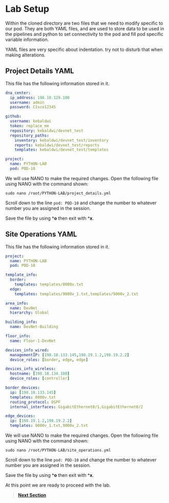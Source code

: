 # Lab Setup

Within the cloned directory are two files that we need to modify specific to our pod. They are both YAML files, and are used to store data to be used in the pipelines and python to set connectivity to the pod and fill pod specific variable information. 

YAML files are very specific about indentation. try not to disturb that when making alterations.

## Project Details YAML

This file has the following information stored in it. 

```YAML
dna_center:
  ip_address: 198.18.129.100
  username: admin
  password: C1sco12345

github:
  username: kebaldwi
  token: replace_me
  repository: kebaldwi/devnet_test
  repository_paths:
    inventory: kebaldwi/devnet_test/inventory
    reports: kebaldwi/devnet_test/reports
    templates: kebaldwi/devnet_test/templates

project:
  name: PYTHON-LAB
  pod: POD-10
```

We will use NANO to make the required changes. Open the following file using NANO with the command shown:

```SHELL
sudo nano /root/PYTHON-LAB/project_details.yml
```

Scroll down to the line `pod: POD-10` and change the number to whatever number you are assigned in the session.

Save the file by using **^o** then exit with **^x**.

## Site Operations YAML

This file has the following information stored in it. 

```YAML
project:
  name: PYTHON-LAB
  pod: POD-10

template_info:
  border:
    templates: templates/8000v.txt
  edge:
    templates: templates/9000v_1.txt,templates/9000v_2.txt

area_info:
  name: DevNet
  hierarchy: Global

building_info:
  name: DevNet-Building

floor_info:
  name: Floor-1-DevNet

devices_info_wired:
  managementIP: [198.18.133.145,198.19.1.2,198.19.2.2]
  device_roles: [border, edge, edge]

devices_info_wireless:
  hostname: [198.18.134.100]
  device_roles: [controller]

border_devices:
  ip: [198.18.133.145]
  templates: 8000v.txt
  routing_protocol: OSPF
  internal_interfaces: GigabitEthernet0/1,GigabitEthernet0/2

edge_devices:
  ip: [198.19.1.2,198.19.2.2]
  templates: 9000v_1.txt,9000v_2.txt
```

We will use NANO to make the required changes. Open the following file using NANO with the command shown:

```SHELL
sudo nano /root/PYTHON-LAB/site_operations.yml
```

Scroll down to the line `pod: POD-10` and change the number to whatever number you are assigned in the session.

Save the file by using **^o** then exit with **^x**.

At this point we are ready to proceed with the lab.

> [**Next Section**](./06-summary.md)